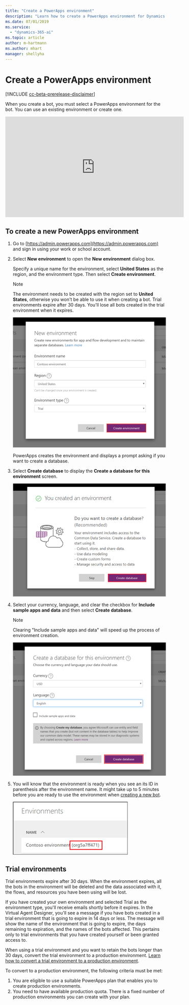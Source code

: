 ```yaml
---
title: "Create a PowerApps environment"
description: "Learn how to create a PowerApps environment for Dynamics 365 Virtual Agent for Customer Service."
ms.date: 07/01/2019
ms.service:
  - "dynamics-365-ai"
ms.topic: article
author: m-hartmann
ms.author: mhart
manager: shellyha
---
```


# Create a PowerApps environment

[!INCLUDE [cc-beta-prerelease-disclaimer](../includes/cc-beta-prerelease-disclaimer.md)]

When you create a bot, you must select a PowerApps environment for the bot. You can use an existing environment or create one.

<iframe width="560" height="315" src="https://www.youtube.com/embed/YL14y3jQbBE" frameborder="0" allow="accelerometer; autoplay; encrypted-media; gyroscope; picture-in-picture" allowfullscreen></iframe>


## To create a new PowerApps environment

1. Go to [https://admin.powerapps.com](https://admin.powerapps.com) and sign in using your work or school account.

2. Select **New environment** to open the **New environment** dialog box.

    Specify a unique name for the environment, select **United States** as the region, and the environment type. Then select **Create environment**.

    > [!NOTE]
    > The environment needs to be created with the region set to **United States**, otherwise you won't be able to use it when creating a bot.
    > Trial environments expire after 30 days. You'll lose all bots created in the trial environment when it expires.

   ![Create environment](media/create-environment-2.png)

   PowerApps creates the environment and displays a prompt asking if you want to create a database.

3. Select **Create database** to display the **Create a database for this environment** screen.

   ![Create database](media/create-database.png)

4. Select your currency, language, and clear the checkbox for **Include sample apps and data** and then select **Create database**.

   > [!NOTE]
   > Clearing "Include sample apps and data" will speed up the process of environment creation.

   ![Create database](media/create-database-2-1.png)


5. You will know that the environment is ready when you see an its ID in parenthesis after the environment name. It might take up to 5 minutes before you are ready to use the environment when [creating a new bot](getting-started-create-bot.md).

    ![Environment is ready when string id is appended](media/environment-ready.png)
    

## Trial environments

Trial environments expire after 30 days. When the environment expires, all the bots in the environment will be deleted and the data associated with it, the flows, and resources you have been using will be lost.

If you have created your own environment and selected Trial as the environment type, you'll receive emails shortly before it expires.  In the Virtual Agent Designer, you'll see a message if you have bots created in a trial environment that is going to expire in 14 days or less. The message will show the name of the environment that is going to expire, the days remaining to expiration, and the names of the bots affected. This pertains only to trial environments that you have created yourself or been granted access to.

When using a trial environment and you want to retain the bots longer than 30 days, convert the trial environment to a production environment. [Learn how to convert a trial environment to a production environment](https://go.microsoft.com/fwlink/?linkid=2048531).

To convert to a production environment, the following criteria must be met:

1. You are eligible to use a suitable PowerApps plan that enables you to create production environments.
2. You need to have available production quota. There is a fixed number of production environments you can create with your plan.
